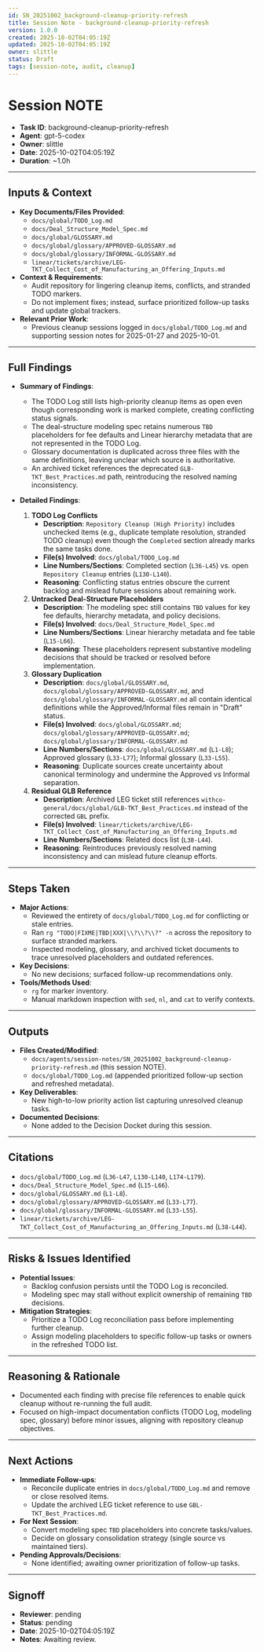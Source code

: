 ```yaml
---
id: SN_20251002_background-cleanup-priority-refresh
title: Session Note - background-cleanup-priority-refresh
version: 1.0.0
created: 2025-10-02T04:05:19Z
updated: 2025-10-02T04:05:19Z
owner: slittle
status: Draft
tags: [session-note, audit, cleanup]
---
```


# Session NOTE

- **Task ID**: background-cleanup-priority-refresh
- **Agent**: gpt-5-codex
- **Owner**: slittle
- **Date**: 2025-10-02T04:05:19Z
- **Duration**: ~1.0h

---

## Inputs & Context

- **Key Documents/Files Provided**:
  - `docs/global/TODO_Log.md`
  - `docs/Deal_Structure_Model_Spec.md`
  - `docs/global/GLOSSARY.md`
  - `docs/global/glossary/APPROVED-GLOSSARY.md`
  - `docs/global/glossary/INFORMAL-GLOSSARY.md`
  - `linear/tickets/archive/LEG-TKT_Collect_Cost_of_Manufacturing_an_Offering_Inputs.md`
- **Context & Requirements**:
  - Audit repository for lingering cleanup items, conflicts, and stranded TODO markers.
  - Do not implement fixes; instead, surface prioritized follow-up tasks and update global trackers.
- **Relevant Prior Work**:
  - Previous cleanup sessions logged in `docs/global/TODO_Log.md` and supporting session notes for 2025-01-27 and 2025-10-01.

---

## Full Findings

- **Summary of Findings**:
  - The TODO Log still lists high-priority cleanup items as open even though corresponding work is marked complete, creating conflicting status signals.
  - The deal-structure modeling spec retains numerous `TBD` placeholders for fee defaults and Linear hierarchy metadata that are not represented in the TODO Log.
  - Glossary documentation is duplicated across three files with the same definitions, leaving unclear which source is authoritative.
  - An archived ticket references the deprecated `GLB-TKT_Best_Practices.md` path, reintroducing the resolved naming inconsistency.

- **Detailed Findings**:
  1. **TODO Log Conflicts**
     - **Description**: `Repository Cleanup (High Priority)` includes unchecked items (e.g., duplicate template resolution, stranded TODO cleanup) even though the `Completed` section already marks the same tasks done.
     - **File(s) Involved**: `docs/global/TODO_Log.md`
     - **Line Numbers/Sections**: Completed section (`L36-L45`) vs. open `Repository Cleanup` entries (`L130-L140`).
     - **Reasoning**: Conflicting status entries obscure the current backlog and mislead future sessions about remaining work.
  2. **Untracked Deal-Structure Placeholders**
     - **Description**: The modeling spec still contains `TBD` values for key fee defaults, hierarchy metadata, and policy decisions.
     - **File(s) Involved**: `docs/Deal_Structure_Model_Spec.md`
     - **Line Numbers/Sections**: Linear hierarchy metadata and fee table (`L15-L66`).
     - **Reasoning**: These placeholders represent substantive modeling decisions that should be tracked or resolved before implementation.
  3. **Glossary Duplication**
     - **Description**: `docs/global/GLOSSARY.md`, `docs/global/glossary/APPROVED-GLOSSARY.md`, and `docs/global/glossary/INFORMAL-GLOSSARY.md` all contain identical definitions while the Approved/Informal files remain in "Draft" status.
     - **File(s) Involved**: `docs/global/GLOSSARY.md`; `docs/global/glossary/APPROVED-GLOSSARY.md`; `docs/global/glossary/INFORMAL-GLOSSARY.md`
     - **Line Numbers/Sections**: `docs/global/GLOSSARY.md` (`L1-L8`); Approved glossary (`L33-L77`); Informal glossary (`L33-L55`).
     - **Reasoning**: Duplicate sources create uncertainty about canonical terminology and undermine the Approved vs Informal separation.
  4. **Residual GLB Reference**
     - **Description**: Archived LEG ticket still references `withco-general/docs/global/GLB-TKT_Best_Practices.md` instead of the corrected `GBL` prefix.
     - **File(s) Involved**: `linear/tickets/archive/LEG-TKT_Collect_Cost_of_Manufacturing_an_Offering_Inputs.md`
     - **Line Numbers/Sections**: Related docs list (`L38-L44`).
     - **Reasoning**: Reintroduces previously resolved naming inconsistency and can mislead future cleanup efforts.

---

## Steps Taken

- **Major Actions**:
  - Reviewed the entirety of `docs/global/TODO_Log.md` for conflicting or stale entries.
  - Ran `rg "TODO|FIXME|TBD|XXX|\\?\\?\\?" -n` across the repository to surface stranded markers.
  - Inspected modeling, glossary, and archived ticket documents to trace unresolved placeholders and outdated references.
- **Key Decisions**:
  - No new decisions; surfaced follow-up recommendations only.
- **Tools/Methods Used**:
  - `rg` for marker inventory.
  - Manual markdown inspection with `sed`, `nl`, and `cat` to verify contexts.

---

## Outputs

- **Files Created/Modified**:
  - `docs/agents/session-notes/SN_20251002_background-cleanup-priority-refresh.md` (this session NOTE).
  - `docs/global/TODO_Log.md` (appended prioritized follow-up section and refreshed metadata).
- **Key Deliverables**:
  - New high-to-low priority action list capturing unresolved cleanup tasks.
- **Documented Decisions**:
  - None added to the Decision Docket during this session.

---

## Citations

- `docs/global/TODO_Log.md` (`L36-L47`, `L130-L140`, `L174-L179`).
- `docs/Deal_Structure_Model_Spec.md` (`L15-L66`).
- `docs/global/GLOSSARY.md` (`L1-L8`).
- `docs/global/glossary/APPROVED-GLOSSARY.md` (`L33-L77`).
- `docs/global/glossary/INFORMAL-GLOSSARY.md` (`L33-L55`).
- `linear/tickets/archive/LEG-TKT_Collect_Cost_of_Manufacturing_an_Offering_Inputs.md` (`L38-L44`).

---

## Risks & Issues Identified

- **Potential Issues**:
  - Backlog confusion persists until the TODO Log is reconciled.
  - Modeling spec may stall without explicit ownership of remaining `TBD` decisions.
- **Mitigation Strategies**:
  - Prioritize a TODO Log reconciliation pass before implementing further cleanup.
  - Assign modeling placeholders to specific follow-up tasks or owners in the refreshed TODO list.

---

## Reasoning & Rationale

- Documented each finding with precise file references to enable quick cleanup without re-running the full audit.
- Focused on high-impact documentation conflicts (TODO Log, modeling spec, glossary) before minor issues, aligning with repository cleanup objectives.

---

## Next Actions

- **Immediate Follow-ups**:
  - Reconcile duplicate entries in `docs/global/TODO_Log.md` and remove or close resolved items.
  - Update the archived LEG ticket reference to use `GBL-TKT_Best_Practices.md`.
- **For Next Session**:
  - Convert modeling spec `TBD` placeholders into concrete tasks/values.
  - Decide on glossary consolidation strategy (single source vs maintained tiers).
- **Pending Approvals/Decisions**:
  - None identified; awaiting owner prioritization of follow-up tasks.

---

## Signoff

- **Reviewer**: pending
- **Status**: pending
- **Date**: 2025-10-02T04:05:19Z
- **Notes**: Awaiting review.
